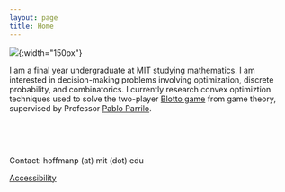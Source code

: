 ```yaml
---
layout: page
title: Home
---
```


![]({{site.baseurl}}/assets/PH-photo.jpeg){:width="150px"}

I am a final year undergraduate at MIT studying mathematics. I am interested in decision-making problems involving optimization, discrete probability, and combinatorics. I currently research convex optimiztion techniques used to solve the two-player [Blotto game](https://en.wikipedia.org/wiki/Blotto_game) from game theory, supervised by Professor [Pablo Parrilo](https://www.mit.edu/~parrilo/).

 &nbsp;

 &nbsp;

 Contact: hoffmanp (at) mit (dot) edu
  
 [Accessibility](https://accessibility.mit.edu)

